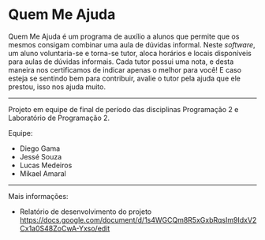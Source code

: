 # Quem Me Ajuda

Quem Me Ajuda é um programa de auxílio a alunos que permite que os mesmos consigam combinar uma aula de dúvidas informal. Neste _software_, um aluno voluntaria-se e torna-se tutor, aloca horários e locais disponíveis para aulas de dúvidas informais. Cada tutor possui uma nota, e desta maneira nos certificamos de indicar apenas o melhor para você! E caso esteja se sentindo bem para contribuir, avalie o tutor pela ajuda que ele prestou, isso nos ajuda muito.
______________________________________________________________________________________________________________
Projeto em equipe de final de período das disciplinas Programação 2 e Laboratório de Programação 2.

Equipe:
- Diego Gama
- Jessé Souza
- Lucas Medeiros
- Mikael Amaral
______________________________________________________________________________________________________________
Mais informações:
- Relatório de desenvolvimento do projeto <https://docs.google.com/document/d/1s4WGCQm8R5xGxbRqsIm9IdxV2Cx1a0S48ZoCwA-Yxso/edit>
